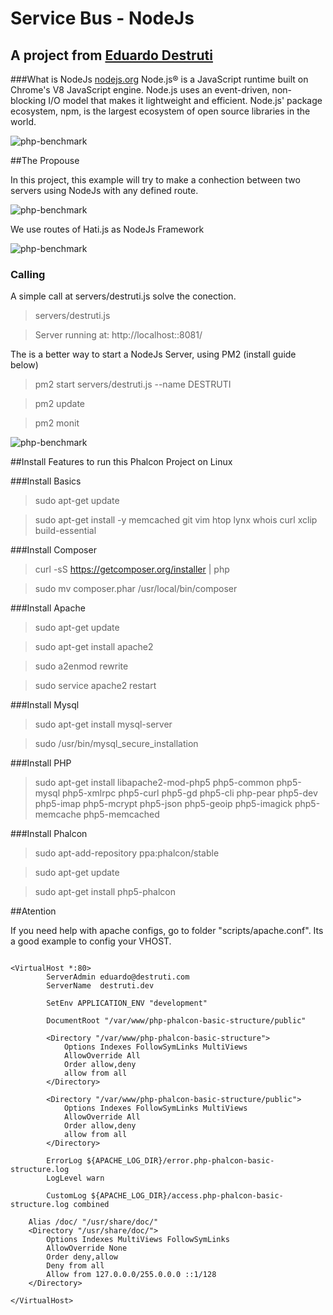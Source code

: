 # Service Bus - NodeJs
## A project from [Eduardo Destruti](http://destruti.com/)

###What is NodeJs [nodejs.org](https://nodejs.org/)
Node.js® is a JavaScript runtime built on Chrome's V8 JavaScript engine.
Node.js uses an event-driven, non-blocking I/O model that makes it lightweight and efficient.
Node.js' package ecosystem, npm, is the largest ecosystem of open source libraries in the world.

![php-benchmark](http://destruti.com/content/github-imgs/nodejs-micro-service-bus/nodejs-benchmark.png)


##The Propouse

In this project, this example will try to make a conhection between two servers using NodeJs with any defined route.

![php-benchmark](http://destruti.com/content/github-imgs/nodejs-micro-service-bus/nodejs-benchmark.png)

We use routes of Hati.js as NodeJs Framework

![php-benchmark](http://destruti.com/content/github-imgs/nodejs-micro-service-bus/hapi.png)


### Calling

A simple call at servers/destruti.js solve the conection.


> servers/destruti.js

> Server running at: http://localhost::8081/


The is a better way to start a NodeJs Server, using PM2 (install guide below)

> pm2 start servers/destruti.js --name DESTRUTI

> pm2 update

> pm2 monit


![php-benchmark](http://destruti.com/content/github-imgs/nodejs-micro-service-bus/pm2-monit.png)





##Install Features to run this Phalcon Project on Linux


###Install Basics
> sudo apt-get update

> sudo apt-get install -y memcached git vim htop lynx whois curl xclip build-essential


###Install Composer
> curl -sS https://getcomposer.org/installer | php

> sudo mv composer.phar /usr/local/bin/composer



###Install Apache

> sudo apt-get update

> sudo apt-get install apache2

> sudo a2enmod rewrite

> sudo service apache2 restart



###Install Mysql

> sudo apt-get install mysql-server

> sudo /usr/bin/mysql_secure_installation



###Install PHP

> sudo apt-get install libapache2-mod-php5 php5-common php5-mysql php5-xmlrpc php5-curl php5-gd php5-cli php-pear php5-dev php5-imap php5-mcrypt php5-json php5-geoip php5-imagick php5-memcache php5-memcached



###Install Phalcon

> sudo apt-add-repository ppa:phalcon/stable

> sudo apt-get update

> sudo apt-get install php5-phalcon



##Atention

If you need help with apache configs, go to folder "scripts/apache.conf". Its a good example to config your VHOST.

```

<VirtualHost *:80>
        ServerAdmin eduardo@destruti.com
        ServerName  destruti.dev

        SetEnv APPLICATION_ENV "development"

        DocumentRoot "/var/www/php-phalcon-basic-structure/public"

	    <Directory "/var/www/php-phalcon-basic-structure">
        	Options Indexes FollowSymLinks MultiViews
        	AllowOverride All
        	Order allow,deny
        	allow from all
    	</Directory>

    	<Directory "/var/www/php-phalcon-basic-structure/public">
        	Options Indexes FollowSymLinks MultiViews
        	AllowOverride All
        	Order allow,deny
        	allow from all
    	</Directory>

        ErrorLog ${APACHE_LOG_DIR}/error.php-phalcon-basic-structure.log
        LogLevel warn

        CustomLog ${APACHE_LOG_DIR}/access.php-phalcon-basic-structure.log combined

    Alias /doc/ "/usr/share/doc/"
    <Directory "/usr/share/doc/">
        Options Indexes MultiViews FollowSymLinks
        AllowOverride None
        Order deny,allow
        Deny from all
        Allow from 127.0.0.0/255.0.0.0 ::1/128
    </Directory>

</VirtualHost>

```
